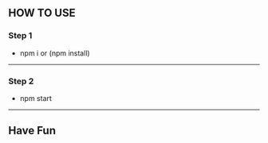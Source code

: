 ## HOW TO USE

### Step 1

- npm i or (npm install)

-----------

### Step 2

- npm start

-----------

## Have Fun
